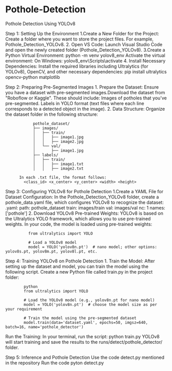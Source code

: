 # Pothole-Detection
Pothole Detection Using YOLOv8


Step 1: Setting Up the Environment
        1.Create a New Folder for the Project:
          Create a folder where you want to store the project files. For example, Pothole_Detection_YOLOv8.
        2. Open VS Code:
          Launch Visual Studio Code and open the newly created folder (Pothole_Detection_YOLOv8).
        3.Create a Python Virtual Environment:
                    python -m venv yolov8_env
          Activate the virtual environment:
            On Windows:
                    yolov8_env\Scripts\activate
        4. Install Necessary Dependencies:
          Install the required libraries including Ultralytics (for YOLOv8), OpenCV, and other necessary dependencies:
                    pip install ultralytics opencv-python matplotlib

Step 2: Preparing Pre-Segmented Images
        1. Prepare the Dataset:
          Ensure you have a dataset with pre-segmented images.Download the dataset from "Roboflow or Kaggle". These should include:
          Images of potholes that you’ve pre-segmented.
          Labels in YOLO format (text files where each line corresponds to a detected object in the image).
        2. Data Structure: Organize the dataset folder in the following structure:
        
                pothole_dataset/
                ├── images/
                │   ├── train/
                │   │   ├── image1.jpg
                │   │   ├── image2.jpg
                │   └── val/
                │       ├── image1.jpg
                ├── labels/
                │   ├── train/
                │   │   ├── image1.txt
                │   │   ├── image2.txt

          In each .txt file, the format follows:
            <class_id> <x_center> <y_center> <width> <height>

Step 3: Configuring YOLOv8 for Pothole Detection
        1.Create a YAML File for Dataset Configuration: In the Pothole_Detection_YOLOv8 folder, create a pothole_data.yaml file, which configures YOLOv8 to recognize the dataset:
          .yaml:
            path: pothole_dataset
            train: images/train
            val: images/val
            nc: 1
            names: ['pothole']
        2. Download YOLOv8 Pre-trained Weights: YOLOv8 is based on the Ultralytics YOLO framework, which allows you to use pre-trained weights.
          In your code, the model is loaded using pre-trained weights:

              from ultralytics import YOLO

              # Load a YOLOv8 model
              model = YOLO('yolov8n.pt')  # nano model; other options: yolov8s.pt, yolov8m.pt, yolov8l.pt, etc.

Step 4: Training YOLOv8 on Pothole Detection
        1. Train the Model:
          After setting up the dataset and model, you can train the model using the following script.
          Create a new Python file called train.py in the project folder:

            python
            from ultralytics import YOLO

            # Load the YOLOv8 model (e.g., yolov8n.pt for nano model)
            model = YOLO('yolov8n.pt')  # choose the model size as per your requirement

            # Train the model using the pre-segmented dataset
            model.train(data='dataset.yaml', epochs=50, imgsz=640, batch=16, name='pothole_detector')
  Run the Training: In your terminal, run the script:
            python train.py
  YOLOv8 will start training and save the results to the runs/detect/pothole_detector/ folder.

Step 5: Inference and Pothole Detection
        Use the code detect.py mentioned in the repository
        Run the code
            pyton detect.py
